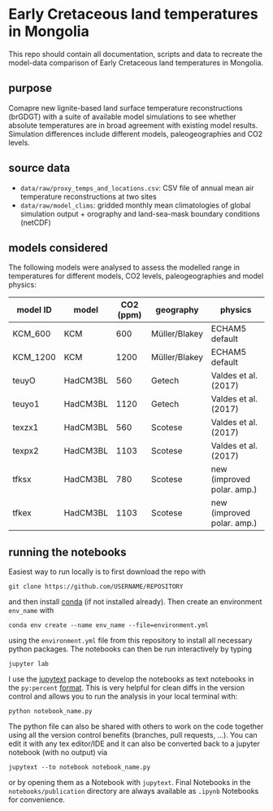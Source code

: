 # Early Cretaceous land temperatures in Mongolia
This repo should contain all documentation, scripts and data to recreate the model-data comparison of Early Cretaceous land temperatures in Mongolia.

## purpose
Comapre new lignite-based land surface temperature reconstructions (brGDGT) with a suite of available model simulations to see whether absolute temperatures are in broad agreement with existing model results. Simulation differences include different models, paleogeographies and CO2 levels.

## source data
- `data/raw/proxy_temps_and_locations.csv`: CSV file of annual mean air temperature reconstructions at two sites
- `data/raw/model_clims`: gridded monthly mean climatologies of global simulation output + orography and land-sea-mask boundary conditions (netCDF)

## models considered
The following models were analysed to assess the modelled range in temperatures for different models, CO2 levels, paleogeographies and model physics: 

| model ID | model    | CO2 (ppm) | geography     | physics                    |
| -------- | -------- | --------- | ------------- | -------------------------- |
| KCM_600  | KCM      | 600       | Müller/Blakey | ECHAM5 default             |
| KCM_1200 | KCM      | 1200      | Müller/Blakey | ECHAM5 default             |
| teuyO    | HadCM3BL | 560       | Getech        | Valdes et al. (2017)       |
| teuyo1   | HadCM3BL | 1120      | Getech        | Valdes et al. (2017)       |
| texzx1   | HadCM3BL | 560       | Scotese       | Valdes et al. (2017)       |
| texpx2   | HadCM3BL | 1103      | Scotese       | Valdes et al. (2017)       |
| tfksx    | HadCM3BL | 780       | Scotese       | new (improved polar. amp.) |
| tfkex    | HadCM3BL | 1103      | Scotese       | new (improved polar. amp.) |

## running the notebooks
Easiest way to run locally is to first download the repo with

```
git clone https://github.com/USERNAME/REPOSITORY
``` 

and then install [conda](https://conda.io/projects/conda/en/latest/index.html) (if not installed already). Then create an environment `env_name` with 

```
conda env create --name env_name --file=environment.yml
``` 

using the `environment.yml` file from this repository to install all necessary python packages. The notebooks can then be run interactively by typing

```
jupyter lab
```

I use the [jupytext](https://jupytext.readthedocs.io/en/latest/index.html) package to develop the notebooks as text notebooks in the `py:percent` [format](https://jupytext.readthedocs.io/en/latest/formats-scripts.html#the-percent-format). This is very helpful for clean diffs in the version control and allows you to run the analysis in your local terminal with:

```
python notebook_name.py
```
The python file can also be shared with others to work on the code together using all the version control benefits (branches, pull requests, ...). You can edit it with any tex editor/IDE and it can also be converted back to a jupyter notebook (with no output) via
```
jupytext --to notebook notebook_name.py
```
or by opening them as a Notebook with `jupytext`. Final Notebooks in the `notebooks/publication` directory are always available as `.ipynb` Notebooks for convenience.

